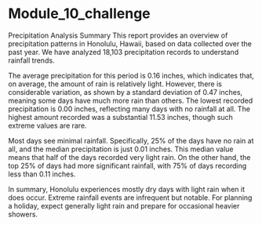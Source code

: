 # Module_10_challenge
Precipitation Analysis Summary
This report provides an overview of precipitation patterns in Honolulu, Hawaii, based on data collected over the past year. We have analyzed 18,103 precipitation records to understand rainfall trends.

The average precipitation for this period is 0.16 inches, which indicates that, on average, the amount of rain is relatively light. However, there is considerable variation, as shown by a standard deviation of 0.47 inches, meaning some days have much more rain than others. The lowest recorded precipitation is 0.00 inches, reflecting many days with no rainfall at all. The highest amount recorded was a substantial 11.53 inches, though such extreme values are rare.

Most days see minimal rainfall. Specifically, 25% of the days have no rain at all, and the median precipitation is just 0.01 inches. This median value means that half of the days recorded very light rain. On the other hand, the top 25% of days had more significant rainfall, with 75% of days recording less than 0.11 inches.

In summary, Honolulu experiences mostly dry days with light rain when it does occur. Extreme rainfall events are infrequent but notable. For planning a holiday, expect generally light rain and prepare for occasional heavier showers.